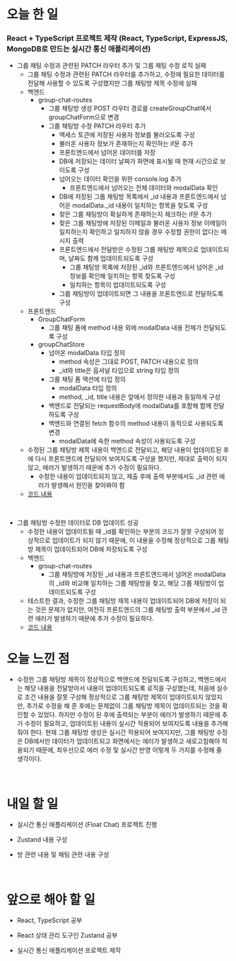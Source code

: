 # 오늘 한 일

### React + TypeScript 프로젝트 제작 (React, TypeScript, ExpressJS, MongoDB로 만드는 실시간 통신 애플리케이션)

- 그룹 채팅 수정과 관련된 PATCH 라우터 추가 및 그룹 채팅 수정 로직 실패
  - 그룹 채팅 수정과 관련된 PATCH 라우터를 추가하고, 수정에 필요한 데이터를 전달해 사용할 수 있도록 구성했지만 그룹 채팅방 제목 수정에 실패
  - 백엔드
    - group-chat-routes
      - 그룹 채팅방 생성 POST 라우터 경로를 createGroupChat에서 groupChatForm으로 변경
      - 그룹 채팅방 수정 PATCH 라우터 추가
        - 액세스 토큰에 저장된 사용자 정보를 불러오도록 구성
        - 불러온 사용자 정보가 존재하는지 확인하는 if문 추가
        - 프론트엔드에서 넘어온 데이터를 저장
        - DB에 저장되는 데이터 날짜가 화면에 표시될 때 현재 시간으로 보이도록 구성
        - 넘어오는 데이터 확인을 위한 console.log 추가
          - 프론트엔드에서 넘어오는 전체 데이터와 modalData 확인
        - DB에 저장된 그룹 채팅방 목록에서 \_id 내용과 프론트엔드에서 넘어온 modalData.\_id 내용이 일치하는 항목을 찾도록 구성
        - 찾은 그룹 채팅방이 확실하게 존재하는지 체크하는 if문 추가
        - 찾은 그룹 채팅방에 저장된 이메일과 불러온 사용자 정보 이메일이 일치하는지 확인하고 일치하지 않을 경우 수정할 권한이 없다는 메시지 출력
        - 프론트엔드에서 전달받은 수정된 그룹 채팅방 제목으로 업데이트되며, 날짜도 함께 업데이트되도록 구성
          - 그룹 채팅방 목록에 저장된 \_id와 프론트엔드에서 넘어온 \_id 정보를 확인해 일치하는 항목 찾도록 구성
          - 일치하는 항목이 업데이트되도록 구성
        - 그룹 채팅방이 업데이트되면 그 내용을 프론트엔드로 전달하도록 구성
  - 프론트엔드
    - GroupChatForm
      - 그룹 채팅 폼에 method 내용 외에 modalData 내용 전체가 전달되도록 구성
    - groupChatStore
      - 넘어온 modalData 타입 정의
        - method 속성은 그대로 POST, PATCH 내용으로 정의
        - \_id와 title은 옵셔널 타입으로 string 타입 정의
      - 그룹 채팅 폼 액션에 타입 정의
        - modalData 타입 정의
        - method, \_id, title 내용은 앞에서 정의한 내용과 동일하게 구성
      - 백엔드로 전달되는 requestBody에 modalData를 포함해 함께 전달하도록 구성
      - 백엔드와 연결된 fetch 함수의 method 내용이 동적으로 사용되도록 변경
        - modalData에 속한 method 속성이 사용되도록 구성
  - 수정된 그룹 채팅방 제목 내용이 백엔드로 전달되고, 해당 내용이 업데이트된 후에 다시 프론트엔드에 전달되어 보여지도록 구성을 했지만, 제대로 출력이 되지 않고, 에러가 발생하기 때문에 추가 수정이 필요하다.
    - 수정한 내용이 업데이트되지 않고, 제출 후에 출력 부분에서도 \_id 관련 에러가 발생해서 원인을 찾아봐야 함
  - [코드 내용](https://github.com/jeongsangtae/float-chat/commit/88e0bcef1aa92dbbf2ad6d1d50ac4089ea0eee4a)

<br />

- 그룹 채팅방 수정한 데이터로 DB 업데이트 성공
  - 수정한 내용이 업데이트될 때 \_id를 확인하는 부분의 코드가 잘못 구성되어 정상적으로 업데이트가 되지 않기 때문에, 이 내용을 수정해 정상적으로 그룹 채팅방 제목이 업데이트되어 DB에 저장되도록 구성
  - 백엔드
    - group-chat-routes
      - 그룹 채팅방에 저장된 \_id 내용과 프론트엔드에서 넘어온 modalData의 \_id와 비교해 일치하는 그룹 채팅방을 찾고, 해당 그룹 채팅방이 업데이트되도록 구성
  - 테스트한 결과, 수정한 그룹 채팅방 제목 내용이 업데이트되어 DB에 저장이 되는 것은 문제가 없지만, 여전히 프론트엔드의 그룹 채팅방 출력 부분에서 \_id 관련 에러가 발생하기 때문에 추가 수정이 필요하다.
  - [코드 내용](https://github.com/jeongsangtae/float-chat/commit/391fc238b0ef089f2111d94e2580a070162a3f30)

# 오늘 느낀 점

- 수정한 그룹 채팅방 제목이 정상적으로 백엔드에 전달되도록 구성하고, 백엔드에서는 해당 내용을 전달받아서 내용이 업데이트되도록 로직을 구성했는데, 처음에 실수로 조건 내용을 잘못 구성해 정상적으로 그룹 채팅방 제목이 업데이트되지 않았지만, 추가로 수정을 해 준 후에는 문제없이 그룹 채팅방 제목이 업데이트되는 것을 확인할 수 있었다. 하지만 수정이 된 후에 출력되는 부분이 에러가 발생하기 때문에 추가 수정이 필요하고, 업데이트된 내용이 실시간 적용되어 보여지도록 내용을 추가해 줘야 한다. 현재 그룹 채팅방 생성은 실시간 적용되어 보여지지만, 그룹 채팅방 수정은 DB에서만 데이터가 업데이트되고 화면에서는 에러가 발생하고 새로고침해야 적용되기 때문에, 최우선으로 에러 수정 및 실시간 반영 이렇게 두 가지를 수정해 줄 생각이다.

<br />

# 내일 할 일

- 실시간 통신 애플리케이션 (Float Chat) 프로젝트 진행

- Zustand 내용 구성

- 방 관련 내용 및 채팅 관련 내용 구성

<br />

# 앞으로 해야 할 일

- React, TypeScript 공부

- React 상태 관리 도구인 Zustand 공부

- 실시간 통신 애플리케이션 프로젝트 제작
